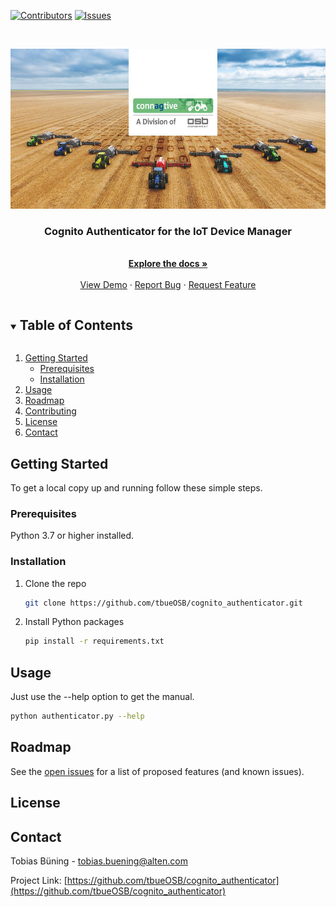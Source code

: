 <!--
*** Thanks for checking out the Best-README-Template. If you have a suggestion
*** that would make this better, please fork the repo and create a pull request
*** or simply open an issue with the tag "enhancement".
*** Thanks again! Now go create something AMAZING! :D
***
***
***
*** To avoid retyping too much info. Do a search and replace for the following:
*** github_username, repo_name, twitter_handle, email, project_title, project_description
-->



<!-- PROJECT SHIELDS -->
<!--
*** I'm using markdown "reference style" links for readability.
*** Reference links are enclosed in brackets [ ] instead of parentheses ( ).
*** See the bottom of this document for the declaration of the reference variables
*** for contributors-url, forks-url, etc. This is an optional, concise syntax you may use.
*** https://www.markdownguide.org/basic-syntax/#reference-style-links
-->
[![Contributors][contributors-shield]][contributors-url]
[![Issues][issues-shield]][issues-url]


<!-- PROJECT LOGO -->
<br />
<p align="center">
  <a href="https://github.com/tbueOSB/cognito_authenticator">
    <img src="images/connagtive_logo.png" alt="Logo" width="585" height="256">
  </a>

  <h3 align="center">Cognito Authenticator for the IoT Device Manager</h3>

  <p align="center">
    <br />
    <a href="https://github.com/tbueOSB/cognito_authenticator"><strong>Explore the docs »</strong></a>
    <br />
    <br />
    <a href="https://github.com/tbueOSB/cognito_authenticator">View Demo</a>
    ·
    <a href="https://github.com/tbueOSB/cognito_authenticator/issues">Report Bug</a>
    ·
    <a href="https://github.com/tbueOSB/cognito_authenticator/issues">Request Feature</a>
  </p>

<!-- TABLE OF CONTENTS -->
<details open="open">
  <summary><h2 style="display: inline-block">Table of Contents</h2></summary>
  <ol>
    <li>
      <a href="#getting-started">Getting Started</a>
      <ul>
        <li><a href="#prerequisites">Prerequisites</a></li>
        <li><a href="#installation">Installation</a></li>
      </ul>
    </li>
    <li><a href="#usage">Usage</a></li>
    <li><a href="#roadmap">Roadmap</a></li>
    <li><a href="#contributing">Contributing</a></li>
    <li><a href="#license">License</a></li>
    <li><a href="#contact">Contact</a></li>
  </ol>
</details>


<!-- GETTING STARTED -->
## Getting Started

To get a local copy up and running follow these simple steps.

### Prerequisites

Python 3.7 or higher installed.

### Installation

1. Clone the repo
   ```sh
   git clone https://github.com/tbueOSB/cognito_authenticator.git
   ```
2. Install Python packages
   ```sh
   pip install -r requirements.txt
   ```


<!-- USAGE EXAMPLES -->
## Usage

Just use the --help option to get the manual.

   ```sh
   python authenticator.py --help
   ```


<!-- ROADMAP -->
## Roadmap

See the [open issues](https://github.com/tbueOSB/cognito_authenticator/issues) for a list of proposed features (and known issues).



<!-- LICENSE -->
## License


<!-- CONTACT -->
## Contact
Tobias Büning - tobias.buening@alten.com

Project Link: [https://github.com/tbueOSB/cognito_authenticator](https://github.com/tbueOSB/cognito_authenticator)








<!-- MARKDOWN LINKS & IMAGES -->
<!-- https://www.markdownguide.org/basic-syntax/#reference-style-links -->
[contributors-shield]: https://img.shields.io/github/contributors/tbueOSB/repo.svg?style=for-the-badge
[contributors-url]: https://github.com/tbueOSB/repo/graphs/contributors
[issues-shield]: https://img.shields.io/github/issues/tbueOSB/repo.svg?style=for-the-badge
[issues-url]: https://github.com/tbueOSB/repo/issues
[license-shield]: https://img.shields.io/github/license/tbueOSB/repo.svg?style=for-the-badge
[license-url]: https://github.com/tbueOSB/repo/blob/master/LICENSE.txt

